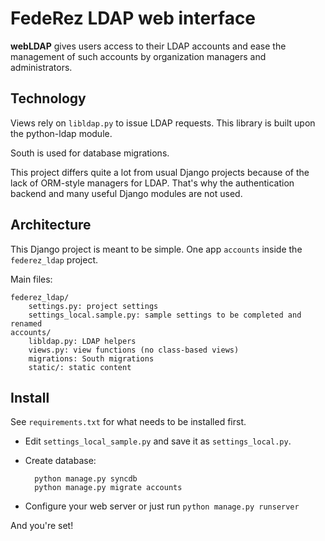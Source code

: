 FedeRez LDAP web interface
==========================

**webLDAP** gives users access to their LDAP accounts and ease the management
of such accounts by organization managers and administrators.

Technology
----------

Views rely on `libldap.py` to issue LDAP requests. This library is built upon
the python-ldap module.

South is used for database migrations.

This project differs quite a lot from usual Django projects because of the lack
of ORM-style managers for LDAP. That's why the authentication backend and many
useful Django modules are not used.

Architecture
------------

This Django project is meant to be simple. One app `accounts` inside the
`federez_ldap` project.

Main files:

    federez_ldap/
        settings.py: project settings
        settings_local.sample.py: sample settings to be completed and renamed
    accounts/
        libldap.py: LDAP helpers
        views.py: view functions (no class-based views)
        migrations: South migrations
        static/: static content

Install
-------

See `requirements.txt` for what needs to be installed first.

* Edit `settings_local_sample.py` and save it as `settings_local.py`.
* Create database:

        python manage.py syncdb
        python manage.py migrate accounts

* Configure your web server or just run `python manage.py runserver`

And you're set!
